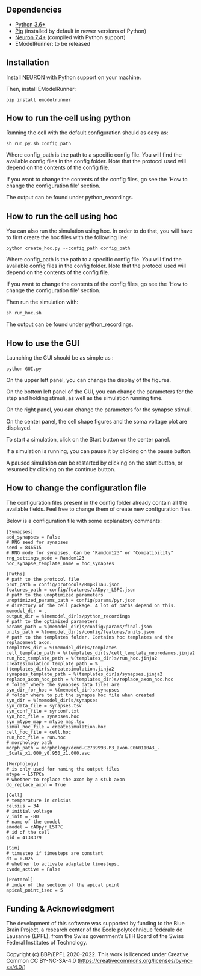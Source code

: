 ## Dependencies

- [Python 3.6+](https://www.python.org/downloads/release/python-360/)
- [Pip](https://pip.pypa.io) (installed by default in newer versions of Python)
- [Neuron 7.4+](http://neuron.yale.edu/) (compiled with Python support)
- EModelRunner: to be released

## Installation

Install [NEURON](http://neuron.yale.edu/) with Python support on your machine.

Then, install EModelRunner:

    pip install emodelrunner

## How to run the cell using python

Running the cell with the default configuration should as easy as:

    sh run_py.sh config_path

Where config_path is the path to a specific config file. You will find the available config files in the config folder.
Note that the protocol used will depend on the contents of the config file.

If you want to change the contents of the config files, go see the
'How to change the configuration file'
section.

The output can be found under python_recordings.


## How to run the cell using hoc

You can also run the simulation using hoc. In order to do that, you will have to first create the hoc files with the following line:

    python create_hoc.py --config_path config_path

Where config_path is the path to a specific config file. You will find the available config files in the config folder.
Note that the protocol used will depend on the contents of the config file.

If you want to change the contents of the config files, go see the
'How to change the configuration file'
section.

Then run the simulation with:

    sh run_hoc.sh

The output can be found under python_recordings.


## How to use the GUI

Launching the GUI should be as simple as :

    python GUI.py

On the upper left panel, you can change the display of the figures.

On the bottom left panel of the GUI, you can change the parameters for the step and holding stimuli,
as well as the simulation running time.

On the right panel, you can change the parameters for the synapse stimuli.

On the center panel, the cell shape figures and the soma voltage plot are displayed.

To start a simulation, click on the Start button on the center panel.

If a simulation is running, you can pause it by clicking on the pause button.

A paused simulation can be restarted by clicking on the start button,
or resumed by clicking on the continue button.


## How to change the configuration file

The configuration files present in the config folder already contain all the available fields. Feel free to change them of create new configuration files.

Below is a configuration file with some explanatory comments:

    [Synapses]
    add_synapses = False
    # RNG seed for synapses
    seed = 846515
    # RNG mode for synapses. Can be "Ramdom123" or "Compatibility"
    rng_settings_mode = Random123
    hoc_synapse_template_name = hoc_synapses

    [Paths]
    # path to the protocol file
    prot_path = config/protocols/RmpRiTau.json
    features_path = config/features/cADpyr_L5PC.json
    # path to the unoptimized parameters
    unoptimized_params_path = config/params/pyr.json
    # directory of the cell package. A lot of paths depend on this.
    memodel_dir = .
    output_dir = %(memodel_dir)s/python_recordings
    # path to the optimized parameters
    params_path = %(memodel_dir)s/config/params/final.json
    units_path = %(memodel_dir)s/config/features/units.json
    # path to the templates folder. Contains hoc templates and the replacement axon.
    templates_dir = %(memodel_dir)s/templates
    cell_template_path = %(templates_dir)s/cell_template_neurodamus.jinja2
    run_hoc_template_path = %(templates_dir)s/run_hoc.jinja2
    createsimulation_template_path = %(templates_dir)s/createsimulation.jinja2
    synapses_template_path = %(templates_dir)s/synapses.jinja2
    replace_axon_hoc_path = %(templates_dir)s/replace_axon_hoc.hoc
    # folder where the synapses data files are
    syn_dir_for_hoc = %(memodel_dir)s/synapses
    # folder where to put the synapse hoc file when created
    syn_dir = %(memodel_dir)s/synapses
    syn_data_file = synapses.tsv
    syn_conf_file = synconf.txt
    syn_hoc_file = synapses.hoc
    syn_mtype_map = mtype_map.tsv
    simul_hoc_file = createsimulation.hoc
    cell_hoc_file = cell.hoc
    run_hoc_file = run.hoc
    # morphology path
    morph_path = morphology/dend-C270999B-P3_axon-C060110A3_-_Scale_x1.000_y0.950_z1.000.asc

    [Morphology]
    # is only used for naming the output files
    mtype = L5TPCa
    # whether to replace the axon by a stub axon
    do_replace_axon = True

    [Cell]
    # temperature in celsius
    celsius = 34
    # initial voltage
    v_init = -80
    # name of the emodel
    emodel = cADpyr_L5TPC
    # id of the cell
    gid = 4138379

    [Sim]
    # timestep if timesteps are constant
    dt = 0.025
    # whether to activate adaptable timesteps.
    cvode_active = False

    [Protocol]
    # index of the section of the apical point
    apical_point_isec = 5


## Funding & Acknowledgment

The development of this software was supported by funding to the Blue Brain Project, a research center of the École polytechnique fédérale de Lausanne (EPFL), from the Swiss government’s ETH Board of the Swiss Federal Institutes of Technology.

Copyright (c) BBP/EPFL 2020-2022. This work is licenced under Creative Common CC BY-NC-SA-4.0 (https://creativecommons.org/licenses/by-nc-sa/4.0/)
